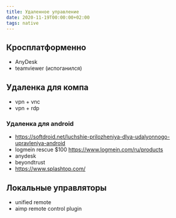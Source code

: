 ```yaml
---
title: Удаленное управление
date: 2020-11-19T00:00:00+02:00
tags: native
---
```


## Кросплатформенно
- AnyDesk
- teamviewer (испоганился)

## Удаленка для компа
- vpn + vnc
- vpn + rdp

### Удаленка для android
- <https://softdroid.net/luchshie-prilozheniya-dlya-udalyonnogo-upravleniya-android>
- logmein rescue $100 <https://www.logmein.com/ru/products>
- anydesk
- beyondtrust
- <https://www.splashtop.com/>

## Локальные управляторы
- unified remote
- aimp remote control plugin
